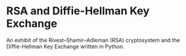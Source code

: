 # RSA and Diffie-Hellman Key Exchange
An exhibit of the Rivest–Shamir–Adleman (RSA) cryptosystem and the Diffie-Hellman Key Exchange written in Python.
